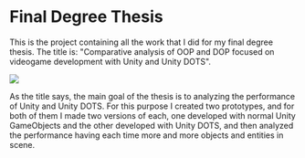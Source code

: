 # Final Degree Thesis

This is the project containing all the work that I did for my final degree thesis. The title is: "Comparative analysis of OOP and DOP focused on videogame development with Unity and Unity DOTS".

![](Gifs/test.gif)

As the title says, the main goal of the thesis is to analyzing the performance of Unity and Unity DOTS. For this purpose I created two prototypes, and for both of them I made two versions of each, one developed with normal Unity GameObjects and the other developed with Unity DOTS, and then analyzed the performance having each time more and more objects and entities in scene.
